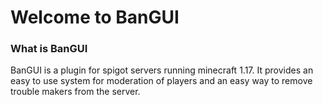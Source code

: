 # Welcome to BanGUI

### What is BanGUI

BanGUI is a plugin for spigot servers running minecraft 1.17. It provides an easy to use system for moderation of players and an easy way to remove trouble makers from the server.

